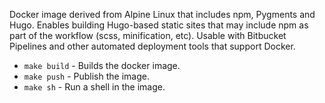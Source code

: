 Docker image derived from Alpine Linux that includes npm, Pygments and Hugo. Enables building Hugo-based static sites that may include npm as part of the workflow (scss, minification, etc). Usable with Bitbucket Pipelines and other automated deployment tools that support Docker.


* `make build` - Builds the docker image.
* `make push` - Publish the image.
* `make sh` - Run a shell in the image.
